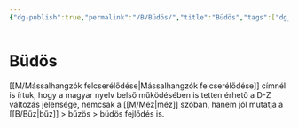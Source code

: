 ```yaml
---
{"dg-publish":true,"permalink":"/B/Büdös/","title":"Büdös","tags":["dg_uploaded"],"created":"2023-11-22T01:02","updated":"2023-11-22T01:02"}
---
```



# Büdös

[[M/Mássalhangzók felcserélődése\|Mássalhangzók felcserélődése]] címnél is írtuk, hogy a magyar nyelv belső működésében is tetten érhető a D-Z változás jelensége, nemcsak a [[M/Méz\|méz]] szóban, hanem jól mutatja a [[B/Bűz\|bűz]] > bűzös > büdös fejlődés is.  